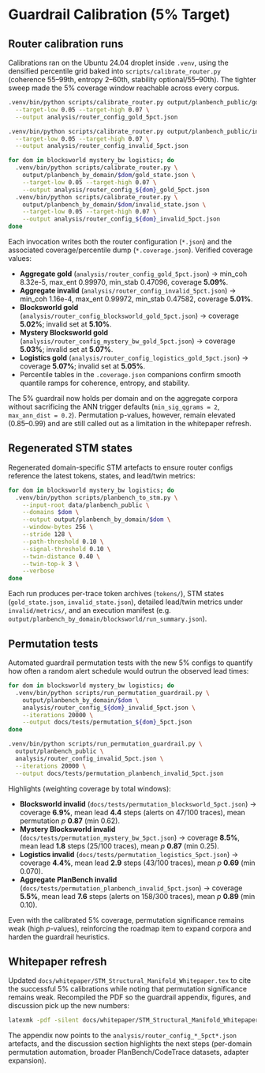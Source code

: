 # Guardrail Calibration (5% Target)

## Router calibration runs

Calibrations ran on the Ubuntu 24.04 droplet inside `.venv`, using the densified percentile grid baked into `scripts/calibrate_router.py` (coherence 55–99th, entropy 2–60th, stability optional/55–90th). The tighter sweep made the 5% coverage window reachable across every corpus.

```bash
.venv/bin/python scripts/calibrate_router.py output/planbench_public/gold_state.json \
  --target-low 0.05 --target-high 0.07 \
  --output analysis/router_config_gold_5pct.json

.venv/bin/python scripts/calibrate_router.py output/planbench_public/invalid_state.json \
  --target-low 0.05 --target-high 0.07 \
  --output analysis/router_config_invalid_5pct.json

for dom in blocksworld mystery_bw logistics; do
  .venv/bin/python scripts/calibrate_router.py \
    output/planbench_by_domain/$dom/gold_state.json \
    --target-low 0.05 --target-high 0.07 \
    --output analysis/router_config_${dom}_gold_5pct.json
  .venv/bin/python scripts/calibrate_router.py \
    output/planbench_by_domain/$dom/invalid_state.json \
    --target-low 0.05 --target-high 0.07 \
    --output analysis/router_config_${dom}_invalid_5pct.json
done
```

Each invocation writes both the router configuration (`*.json`) and the associated coverage/percentile dump (`*.coverage.json`). Verified coverage values:

- **Aggregate gold** (`analysis/router_config_gold_5pct.json`) → min_coh 8.32e-5, max_ent 0.99970, min_stab 0.47096, coverage **5.09%**.
- **Aggregate invalid** (`analysis/router_config_invalid_5pct.json`) → min_coh 1.16e-4, max_ent 0.99972, min_stab 0.47582, coverage **5.01%**.
- **Blocksworld gold** (`analysis/router_config_blocksworld_gold_5pct.json`) → coverage **5.02%**; invalid set at **5.10%**.
- **Mystery Blocksworld gold** (`analysis/router_config_mystery_bw_gold_5pct.json`) → coverage **5.03%**; invalid set at **5.07%**.
- **Logistics gold** (`analysis/router_config_logistics_gold_5pct.json`) → coverage **5.07%**; invalid set at **5.05%**.
- Percentile tables in the `.coverage.json` companions confirm smooth quantile ramps for coherence, entropy, and stability.

The 5% guardrail now holds per domain and on the aggregate corpora without sacrificing the ANN trigger defaults (`min_sig_qgrams = 2`, `max_ann_dist = 0.2`). Permutation p-values, however, remain elevated (0.85–0.99) and are still called out as a limitation in the whitepaper refresh.

## Regenerated STM states

Regenerated domain-specific STM artefacts to ensure router configs reference the latest tokens, states, and lead/twin metrics:

```bash
for dom in blocksworld mystery_bw logistics; do
  .venv/bin/python scripts/planbench_to_stm.py \
    --input-root data/planbench_public \
    --domains $dom \
    --output output/planbench_by_domain/$dom \
    --window-bytes 256 \
    --stride 128 \
    --path-threshold 0.10 \
    --signal-threshold 0.10 \
    --twin-distance 0.40 \
    --twin-top-k 3 \
    --verbose
done
```

Each run produces per-trace token archives (`tokens/`), STM states (`gold_state.json`, `invalid_state.json`), detailed lead/twin metrics under `invalid/metrics/`, and an execution manifest (e.g. `output/planbench_by_domain/blocksworld/run_summary.json`).

## Permutation tests

Automated guardrail permutation tests with the new 5% configs to quantify how often a random alert schedule would outrun the observed lead times:

```bash
for dom in blocksworld mystery_bw logistics; do
  .venv/bin/python scripts/run_permutation_guardrail.py \
    output/planbench_by_domain/$dom \
    analysis/router_config_${dom}_invalid_5pct.json \
    --iterations 20000 \
    --output docs/tests/permutation_${dom}_5pct.json
done

.venv/bin/python scripts/run_permutation_guardrail.py \
  output/planbench_public \
  analysis/router_config_invalid_5pct.json \
  --iterations 20000 \
  --output docs/tests/permutation_planbench_invalid_5pct.json
```

Highlights (weighting coverage by total windows):

- **Blocksworld invalid** (`docs/tests/permutation_blocksworld_5pct.json`) → coverage **6.9%**, mean lead **4.4** steps (alerts on 47/100 traces), mean permutation $p$ **0.87** (min 0.62).
- **Mystery Blocksworld invalid** (`docs/tests/permutation_mystery_bw_5pct.json`) → coverage **8.5%**, mean lead **1.8** steps (25/100 traces), mean $p$ **0.87** (min 0.25).
- **Logistics invalid** (`docs/tests/permutation_logistics_5pct.json`) → coverage **4.4%**, mean lead **2.9** steps (43/100 traces), mean $p$ **0.69** (min 0.070).
- **Aggregate PlanBench invalid** (`docs/tests/permutation_planbench_invalid_5pct.json`) → coverage **5.5%**, mean lead **7.6** steps (alerts on 158/300 traces), mean $p$ **0.89** (min 0.10).

Even with the calibrated 5% coverage, permutation significance remains weak (high $p$-values), reinforcing the roadmap item to expand corpora and harden the guardrail heuristics.


## Whitepaper refresh

Updated `docs/whitepaper/STM_Structural_Manifold_Whitepaper.tex` to cite the successful 5% calibrations while noting that permutation significance remains weak. Recompiled the PDF so the guardrail appendix, figures, and discussion pick up the new numbers:

```bash
latexmk -pdf -silent docs/whitepaper/STM_Structural_Manifold_Whitepaper.tex
```

The appendix now points to the `analysis/router_config_*_5pct*.json` artefacts, and the discussion section highlights the next steps (per-domain permutation automation, broader PlanBench/CodeTrace datasets, adapter expansion).
